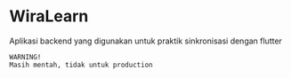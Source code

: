 # WiraLearn

Aplikasi backend yang digunakan untuk praktik sinkronisasi dengan flutter

```
WARNING!
Masih mentah, tidak untuk production
```